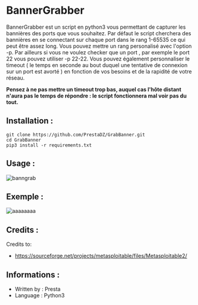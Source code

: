 # BannerGrabber

BannerGrabber est un script en python3 vous permettant de capturer les bannières des ports que vous souhaitez. Par défaut le script cherchera des bannières en se connectant sur chaque port dans le rang 1-65535 ce qui peut être assez long. Vous pouvez mettre un rang personalisé avec l'option -p. 
Par ailleurs si vous ne voulez checker que un port , par exemple le port 22 vous pouvez utiliser -p 22-22.
Vous pouvez également personnaliser le timeout ( le temps en seconde au bout duquel une tentative de connexion sur un port est avorté ) en fonction de vos besoins et de la rapidité de votre réseau. 

**Pensez à ne pas mettre un timeout trop bas, auquel cas l'hôte distant n'aura pas le temps de répondre : le script fonctionnera mal voir pas du tout.**


## Installation :
```
git clone https://github.com/PrestaDZ/GrabBanner.git
cd GrabBanner
pip3 install -r requirements.txt
```

## Usage :

![banngrab](https://user-images.githubusercontent.com/95232318/164916154-7f00139d-486d-4dc4-ae1f-55bfa15b9fbc.png)


## Exemple :

![aaaaaaaa](https://user-images.githubusercontent.com/95232318/164916281-0fdbfc39-42b5-4864-9d40-d375f9f684f2.png)


## Credits :

Credits to:

- https://sourceforge.net/projects/metasploitable/files/Metasploitable2/

## Informations :

- Written by : Presta
- Language : Python3
